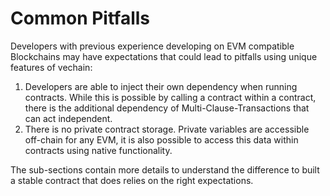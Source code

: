 # Common Pitfalls

Developers with previous experience developing on EVM compatible Blockchains may have expectations that could lead to pitfalls using unique features of vechain:

1. Developers are able to inject their own dependency when running contracts. While this is possible by calling a contract within a contract, there is the additional dependency of Multi-Clause-Transactions that can act independent.
2. There is no private contract storage. Private variables are accessible off-chain for any EVM, it is also possible to access this data within contracts using native functionality.

The sub-sections contain more details to understand the difference to built a stable contract that does relies on the right expectations.
